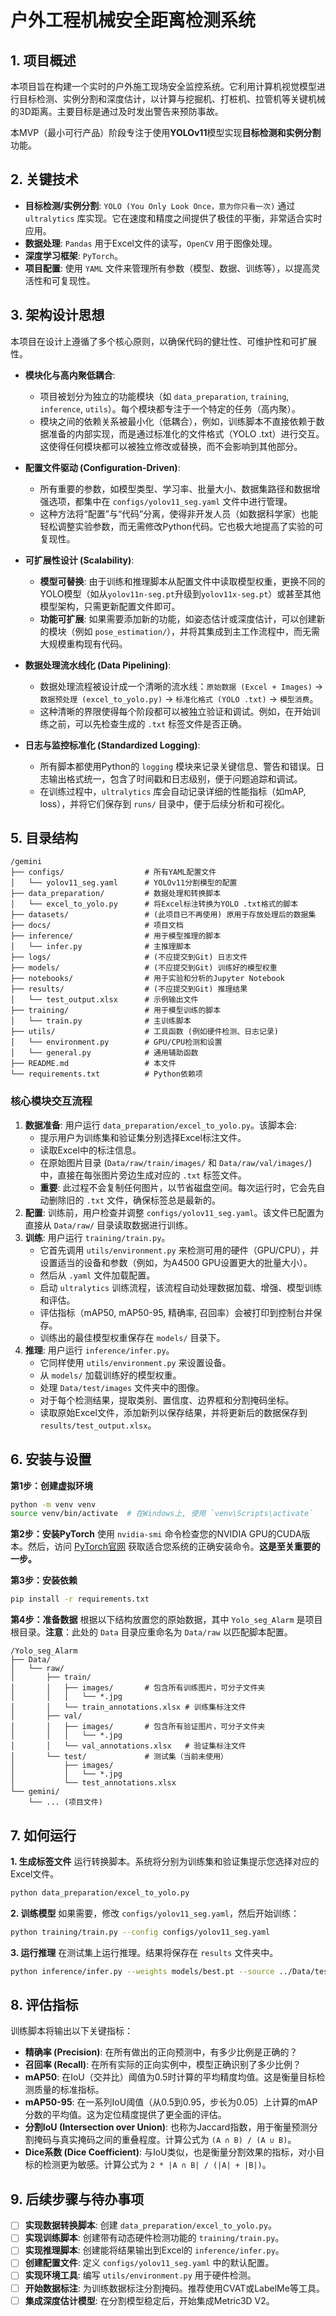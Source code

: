 # 户外工程机械安全距离检测系统

## 1. 项目概述

本项目旨在构建一个实时的户外施工现场安全监控系统。它利用计算机视觉模型进行目标检测、实例分割和深度估计，以计算与挖掘机、打桩机、拉管机等关键机械的3D距离。主要目标是通过及时发出警告来预防事故。

本MVP（最小可行产品）阶段专注于使用**YOLOv11**模型实现**目标检测和实例分割**功能。

## 2. 关键技术

- **目标检测/实例分割**: `YOLO (You Only Look Once，意为你只看一次)` 通过 `ultralytics` 库实现。它在速度和精度之间提供了极佳的平衡，非常适合实时应用。
- **数据处理**: `Pandas` 用于Excel文件的读写，`OpenCV` 用于图像处理。
- **深度学习框架**: `PyTorch`。
- **项目配置**: 使用 `YAML` 文件来管理所有参数（模型、数据、训练等），以提高灵活性和可复现性。

## 3. 架构设计思想

本项目在设计上遵循了多个核心原则，以确保代码的健壮性、可维护性和可扩展性。

-   **模块化与高内聚低耦合**: 
    -   项目被划分为独立的功能模块（如 `data_preparation`, `training`, `inference`, `utils`）。每个模块都专注于一个特定的任务（高内聚）。
    -   模块之间的依赖关系被最小化（低耦合），例如，训练脚本不直接依赖于数据准备的内部实现，而是通过标准化的文件格式（YOLO .txt）进行交互。这使得任何模块都可以被独立修改或替换，而不会影响到其他部分。

-   **配置文件驱动 (Configuration-Driven)**: 
    -   所有重要的参数，如模型类型、学习率、批量大小、数据集路径和数据增强选项，都集中在 `configs/yolov11_seg.yaml` 文件中进行管理。
    -   这种方法将“配置”与“代码”分离，使得非开发人员（如数据科学家）也能轻松调整实验参数，而无需修改Python代码。它也极大地提高了实验的可复现性。

-   **可扩展性设计 (Scalability)**:
    -   **模型可替换**: 由于训练和推理脚本从配置文件中读取模型权重，更换不同的YOLO模型（如从`yolov11n-seg.pt`升级到`yolov11x-seg.pt`）或甚至其他模型架构，只需更新配置文件即可。
    -   **功能可扩展**: 如果需要添加新的功能，如姿态估计或深度估计，可以创建新的模块（例如 `pose_estimation/`），并将其集成到主工作流程中，而无需大规模重构现有代码。

-   **数据处理流水线化 (Data Pipelining)**:
    -   数据处理流程被设计成一个清晰的流水线：`原始数据 (Excel + Images)` -> `数据预处理 (excel_to_yolo.py)` -> `标准化格式 (YOLO .txt)` -> `模型消费`。
    -   这种清晰的界限使得每个阶段都可以被独立验证和调试。例如，在开始训练之前，可以先检查生成的 `.txt` 标签文件是否正确。

-   **日志与监控标准化 (Standardized Logging)**:
    -   所有脚本都使用Python的 `logging` 模块来记录关键信息、警告和错误。日志输出格式统一，包含了时间戳和日志级别，便于问题追踪和调试。
    -   在训练过程中，`ultralytics` 库会自动记录详细的性能指标（如mAP, loss），并将它们保存到 `runs/` 目录中，便于后续分析和可视化。

## 5. 目录结构

```
/gemini
├── configs/                  # 所有YAML配置文件
│   └── yolov11_seg.yaml      # YOLOv11分割模型的配置
├── data_preparation/         # 数据处理和转换脚本
│   └── excel_to_yolo.py      # 将Excel标注转换为YOLO .txt格式的脚本
├── datasets/                 # (此项目已不再使用) 原用于存放处理后的数据集
├── docs/                     # 项目文档
├── inference/                # 用于模型推理的脚本
│   └── infer.py              # 主推理脚本
├── logs/                     # (不应提交到Git) 日志文件
├── models/                   # (不应提交到Git) 训练好的模型权重
├── notebooks/                # 用于实验和分析的Jupyter Notebook
├── results/                  # (不应提交到Git) 推理结果
│   └── test_output.xlsx      # 示例输出文件
├── training/                 # 用于模型训练的脚本
│   └── train.py              # 主训练脚本
├── utils/                    # 工具函数 (例如硬件检测、日志记录)
│   └── environment.py        # GPU/CPU检测和设置
│   └── general.py            # 通用辅助函数
├── README.md                 # 本文件
└── requirements.txt          # Python依赖项
```

### 核心模块交互流程

1.  **数据准备**: 用户运行 `data_preparation/excel_to_yolo.py`。该脚本会:
    -   提示用户为训练集和验证集分别选择Excel标注文件。
    -   读取Excel中的标注信息。
    -   在原始图片目录 (`Data/raw/train/images/` 和 `Data/raw/val/images/`) 中，直接在每张图片旁边生成对应的 `.txt` 标签文件。
    -   **重要**: 此过程不会复制任何图片，以节省磁盘空间。每次运行时，它会先自动删除旧的 `.txt` 文件，确保标签总是最新的。
2.  **配置**: 训练前，用户检查并调整 `configs/yolov11_seg.yaml`。该文件已配置为直接从 `Data/raw/` 目录读取数据进行训练。
3.  **训练**: 用户运行 `training/train.py`。
    -   它首先调用 `utils/environment.py` 来检测可用的硬件（GPU/CPU），并设置适当的设备和参数（例如，为A4500 GPU设置更大的批量大小）。
    -   然后从 `.yaml` 文件加载配置。
    -   启动 `ultralytics` 训练流程，该流程自动处理数据加载、增强、模型训练和评估。
    -   评估指标（mAP50, mAP50-95, 精确率, 召回率）会被打印到控制台并保存。
    -   训练出的最佳模型权重保存在 `models/` 目录下。
4.  **推理**: 用户运行 `inference/infer.py`。
    -   它同样使用 `utils/environment.py` 来设置设备。
    -   从 `models/` 加载训练好的模型权重。
    -   处理 `Data/test/images` 文件夹中的图像。
    -   对于每个检测结果，提取类别、置信度、边界框和分割掩码坐标。
    -   读取原始Excel文件，添加新列以保存结果，并将更新后的数据保存到 `results/test_output.xlsx`。

## 6. 安装与设置

**第1步：创建虚拟环境**
```bash
python -m venv venv
source venv/bin/activate  # 在Windows上, 使用 `venv\Scripts\activate`
```

**第2步：安装PyTorch**
使用 `nvidia-smi` 命令检查您的NVIDIA GPU的CUDA版本。然后，访问 [PyTorch官网](https://pytorch.org/get-started/locally/) 获取适合您系统的正确安装命令。**这是至关重要的一步。**

**第3步：安装依赖**
```bash
pip install -r requirements.txt
```

**第4步：准备数据**
根据以下结构放置您的原始数据，其中 `Yolo_seg_Alarm` 是项目根目录。**注意**：此处的 `Data` 目录应重命名为 `Data/raw` 以匹配脚本配置。
```
/Yolo_seg_Alarm
├── Data/
│   └── raw/
│       ├── train/
│       │   ├── images/       # 包含所有训练图片，可分子文件夹
│       │   │   └── *.jpg
│       │   └── train_annotations.xlsx # 训练集标注文件
│       ├── val/
│       │   ├── images/       # 包含所有验证图片，可分子文件夹
│       │   │   └── *.jpg
│       │   └── val_annotations.xlsx   # 验证集标注文件
│       └── test/             # 测试集（当前未使用）
│           ├── images/
│           │   └── *.jpg
│           └── test_annotations.xlsx
└── gemini/ 
    └── ... (项目文件)
```

## 7. 如何运行

**1. 生成标签文件**
运行转换脚本。系统将分别为训练集和验证集提示您选择对应的Excel文件。
```bash
python data_preparation/excel_to_yolo.py
```

**2. 训练模型**
如果需要，修改 `configs/yolov11_seg.yaml`，然后开始训练：
```bash
python training/train.py --config configs/yolov11_seg.yaml
```

**3. 运行推理**
在测试集上运行推理。结果将保存在 `results` 文件夹中。
```bash
python inference/infer.py --weights models/best.pt --source ../Data/test/ --excel_file ../Data/test/annotations.xlsx
```

## 8. 评估指标

训练脚本将输出以下关键指标：
-   **精确率 (Precision)**: 在所有做出的正向预测中，有多少比例是正确的？
-   **召回率 (Recall)**: 在所有实际的正向实例中，模型正确识别了多少比例？
-   **mAP50**: 在IoU（交并比）阈值为0.5时计算的平均精度均值。这是衡量目标检测质量的标准指标。
-   **mAP50-95**: 在一系列IoU阈值（从0.5到0.95，步长为0.05）上计算的mAP分数的平均值。这为定位精度提供了更全面的评估。
-   **分割IoU (Intersection over Union)**: 也称为Jaccard指数，用于衡量预测分割掩码与真实掩码之间的重叠程度。计算公式为 `(A ∩ B) / (A ∪ B)`。
-   **Dice系数 (Dice Coefficient)**: 与IoU类似，也是衡量分割效果的指标，对小目标的检测更为敏感。计算公式为 `2 * |A ∩ B| / (|A| + |B|)`。

## 9. 后续步骤与待办事项

-   [ ] **实现数据转换脚本**: 创建 `data_preparation/excel_to_yolo.py`。
-   [ ] **实现训练脚本**: 创建带有动态硬件检测功能的 `training/train.py`。
-   [ ] **实现推理脚本**: 创建能将结果输出到Excel的 `inference/infer.py`。
-   [ ] **创建配置文件**: 定义 `configs/yolov11_seg.yaml` 中的默认配置。
-   [ ] **实现环境工具**: 编写 `utils/environment.py` 用于硬件检测。
-   [ ] **开始数据标注**: 为训练数据标注分割掩码。推荐使用CVAT或LabelMe等工具。
-   [ ] **集成深度估计模型**: 在分割模型稳定后，开始集成Metric3D V2。